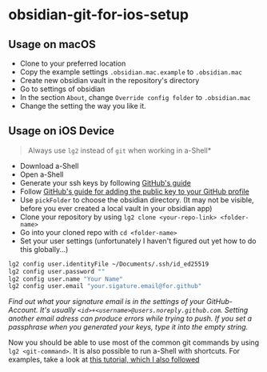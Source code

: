 # obsidian-git-for-ios-setup

## Usage on macOS

- Clone to your preferred location
- Copy the example settings `.obsidian.mac.example` to `.obsidian.mac`
- Create new obsidian vault in the repository's directory
- Go to settings of obsidian
- In the section `About`, change `Override config folder` to `.obsidian.mac`
- Change the setting the way you like it.

## Usage on iOS Device
>Always use `lg2` instead of `git` when working in a-Shell*

- Download a-Shell
- Open a-Shell
- Generate your ssh keys by following [GitHub's guide](https://docs.github.com/en/authentication/connecting-to-github-with-ssh/generating-a-new-ssh-key-and-adding-it-to-the-ssh-agent)
- Follow [GitHub's guide for adding the public key to your GitHub profile](https://docs.github.com/en/authentication/connecting-to-github-with-ssh/adding-a-new-ssh-key-to-your-github-account)
-  Use `pickFolder` to choose the obsidian directory. (It may not be visible, before you ever created a local vault in your obsidian app)
- Clone your repository by using `lg2 clone <your-repo-link> <folder-name>`
- Go into your cloned repo with `cd <folder-name>`
- Set your user settings (unfortunately I haven't figured out yet how to do this globally...)

```sh
lg2 config user.identityFile ~/Documents/.ssh/id_ed25519
lg2 config user.password ""
lg2 config user.name "Your Name"
lg2 config user.email "your.sigature.email@for.github"
```

*Find out what your signature email is in the settings of your GitHub-Account. It's usually `<id>+<username>@users.noreply.github.com`. Setting another email adress can produce errors while trying to push. If you set a passphrase when you generated your keys, type it into the empty string.*

Now you should be able to use most of the common git commands by using `lg2 <git-command>`. It is also possible to run a-Shell with shortcuts. For examples, take a look at [this tutorial, which I also followed](https://cwoodall.com/posts/2022-01-02-obsidian-ios-sync/)
